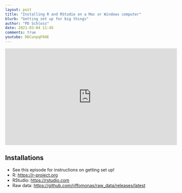 ```yaml
---
layout: post
title: "Installing R and RStudio on a Mac or Windows computer"
blurb: "Getting set up for big things"
author: "PD Schloss"
date: 2021-03-04 11:45
comments: true
youtube: D6CunpqF04E
---
```


<iframe style="margin: 0 auto;display:block;" width="560" height="315" src="https://www.youtube.com/embed/{{ page.youtube }}" frameborder="0" allow="accelerometer; autoplay; encrypted-media; gyroscope; picture-in-picture" allowfullscreen></iframe>


## Installations

* See this episode for instructions on getting set up!
* R: https://r-project.org
* RStudio: https://rstudio.com
* Raw data: https://github.com/riffomonas/raw_data/releases/latest
